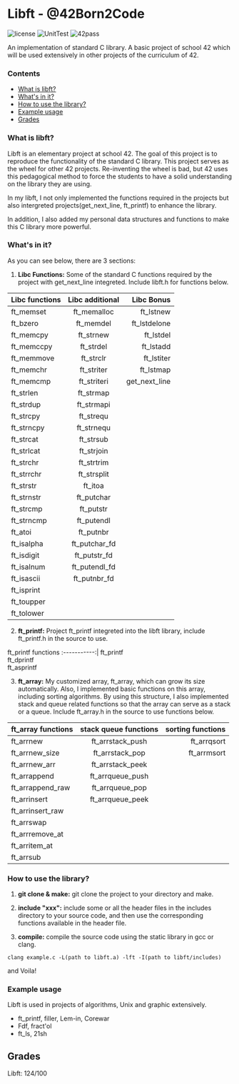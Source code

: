 # Libft - @42Born2Code
![license](https://img.shields.io/github/license/mashape/apistatus.svg)
![UnitTest](https://img.shields.io/badge/42UnitTest-pass-blue.svg)
![42pass](https://img.shields.io/badge/42-pass-brightgreen.svg)

An implementation of standard C library. A basic project of school 42 which will be used extensively in other projects of the curriculum of 42.

### Contents
* [What is libft?](#what-is-libft)
* [What's in it?](#whats-in-it)
* [How to use the library?](#how-to-use-the-library)
* [Example usage](#example-usage)
* [Grades](#grades)

### What is libft?
Libft is an elementary project at school 42. The goal of this project is to reproduce the functionality of the standard C library. This project serves as the wheel for other 42 projects.
Re-inventing the wheel is bad, but 42 uses this pedagogical method to force the students to have a solid understanding on the library they are using.

In my libft, I not only implemented the functions required in the projects but also intergreted projects(get_next_line, ft_printf) to enhance the library. 

In addition, I also added my personal data structures and functions to make this C library more powerful.

### What's in it?

As you can see below, there are 3 sections:

1.  **Libc Functions:** Some of the standard C functions required by the project with get_next_line integreted. Include libft.h for functions below.

Libc functions | Libc additional  | Libc Bonus  
:-----------| :-----------: | -----------:  
ft_memset		| ft_memalloc	| ft_lstnew		 
ft_bzero		| ft_memdel		| ft_lstdelone	 
ft_memcpy		| ft_strnew		| ft_lstdel		    
ft_memccpy		| ft_strdel		| ft_lstadd		    
ft_memmove		| ft_strclr		| ft_lstiter	    
ft_memchr		| ft_striter	| ft_lstmap
ft_memcmp		| ft_striteri	| get_next_line		
ft_strlen		| ft_strmap		|				 
ft_strdup		| ft_strmapi	|				 
ft_strcpy		| ft_strequ		|				
ft_strncpy		| ft_strnequ	|				
ft_strcat		| ft_strsub		|		
ft_strlcat		| ft_strjoin	|		
ft_strchr		| ft_strtrim	|		
ft_strrchr		| ft_strsplit	|			
ft_strstr		| ft_itoa		|				 
ft_strnstr		| ft_putchar	|				
ft_strcmp		| ft_putstr		|				
ft_strncmp		| ft_putendl	|				
ft_atoi		| ft_putnbr		|		
ft_isalpha		| ft_putchar_fd	|		
ft_isdigit		| ft_putstr_fd	|		
ft_isalnum		| ft_putendl_fd	|		
ft_isascii		| ft_putnbr_fd	|			
ft_isprint		|				|		
ft_toupper		|				|			
ft_tolower		|				|		

2.  **ft_printf:** Project ft_printf integreted into the libft library, include ft_printf.h in the source to use.

ft_printf functions
:-----------:| 
ft_printf	 	 
ft_dprintf	 
ft_asprintf	

3.  **ft_array:** My customized array, ft_array, which can grow its size automatically.
Also, I implemented basic functions on this array, including sorting algorithms.
By using this structure, I also implemented stack and queue related functions so that the array can serve as a stack or a queue.
Include ft_array.h in the source to use functions below.

ft_array functions  | stack queue functions| sorting functions  
:----------- 	| :-----------: 	| -----------:  
ft_arrnew	 	| ft_arrstack_push	| ft_arrqsort		 
ft_arrnew_size	| ft_arrstack_pop  	| ft_arrmsort
ft_arrnew_arr	| ft_arrstack_peek 	|
ft_arrappend 	| ft_arrqueue_push	|
ft_arrappend_raw| ft_arrqueue_pop	|
ft_arrinsert 	| ft_arrqueue_peek	|
ft_arrinsert_raw|					|
ft_arrswap 		|					|
ft_arrremove_at |					|
ft_arritem_at	|					|
ft_arrsub		|					|


### How to use the library?

1.  **git clone & make:** git clone the project to your directory and make.

2.  **include "xxx":** include some or all the header files in the includes directory to your source code, and then use the corresponding functions available in the header file.

3. **compile:** compile the source code using the static library in gcc or clang. 

`clang example.c -L(path to libft.a) -lft -I(path to libft/includes)`

and Voila!

### Example usage

Libft is used in projects of algorithms, Unix and graphic extensively.

* ft_printf, filler, Lem-in, Corewar
* Fdf, fract'ol
* ft_ls, 21sh

## Grades

Libft: 124/100
